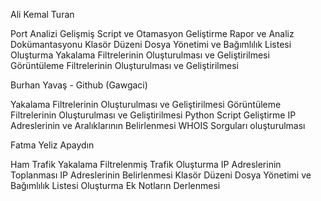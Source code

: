 Ali Kemal Turan

Port Analizi
Gelişmiş Script ve Otamasyon Geliştirme
Rapor ve Analiz Dokümantasyonu
Klasör Düzeni Dosya Yönetimi ve Bağımlılık Listesi Oluşturma
Yakalama Filtrelerinin Oluşturulması ve Geliştirilmesi
Görüntüleme Filtrelerinin Oluşturulması ve Geliştirilmesi

Burhan Yavaş - Github (Gawgaci)

Yakalama Filtrelerinin Oluşturulması ve Geliştirilmesi
Görüntüleme Filtrelerinin Oluşturulması ve Geliştirilmesi
Python Script Geliştirme
IP Adreslerinin ve Aralıklarının Belirlenmesi
WHOIS Sorguları oluşturulması

Fatma Yeliz Apaydın

Ham Trafik Yakalama
Filtrelenmiş Trafik Oluşturma
IP Adreslerinin Toplanması
IP Adreslerinin Belirlenmesi
Klasör Düzeni Dosya Yönetimi ve Bağımlılık Listesi Oluşturma
Ek Notların Derlenmesi
